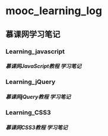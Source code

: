 # mooc_learning_log
## 慕课网学习笔记

### Learning_javascript
##### 慕课网JavaScript教程 学习笔记

### Learning_jQuery
##### 慕课网jQuery教程 学习笔记

### Learning_CSS3
##### 慕课网CSS3教程 学习笔记
